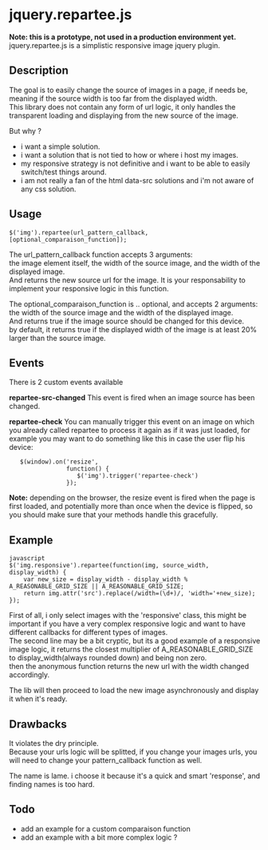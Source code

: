jquery.repartee.js
==================

**Note: this is a prototype, not used in a production environment yet.**  
jquery.repartee.js is a simplistic responsive image jquery plugin.


Description
-----------

The goal is to easily change the source of images in a page, if needs be, meaning if the source width is too far from the displayed width.  
This library does not contain any form of url logic, it only handles the transparent loading and displaying from the new source of the image.

But why ?
- i want a simple solution.
- i want a solution that is not tied to how or where i host my images.
- my responsive strategy is not definitive and i want to be able to easily switch/test things around.
- i am not really a fan of the html data-src solutions and i'm not aware of any css solution.


Usage
-----

`$('img').repartee(url_pattern_callback, [optional_comparaison_function]);`

The url_pattern_callback function accepts 3 arguments:  
the image element itself, the width of the source image, and the width of the displayed image.  
And returns the new source url for the image. It is your responsability to implement your responsive logic in this function.

The optional_comparaison_function is .. optional, and accepts 2 arguments:  
the width of the source image and the width of the displayed image.  
And returns true if the image source should be changed for this device.  
by default, it returns true if the displayed width of the image is at least 20% larger than the source image.

Events
------

There is 2 custom events available

**repartee-src-changed**
This event is fired when an image source has been changed.

**repartee-check**
You can manually trigger this event on an image on which you already called repartee to process it again as if it was just loaded, 
for example you may want to do something like this in case the user flip his device:

```javascrip
   $(window).on('resize', 
                function() { 
                   $('img').trigger('repartee-check') 
                });
```
**Note:** depending on the browser, the resize event is fired when the page is first loaded, and potentially more than once when the device is flipped, so you should make sure that your methods handle this gracefully.


Example
-------

```
javascript
$('img.responsive').repartee(function(img, source_width, display_width) { 
    var new_size = display_width - display_width % A_REASONABLE_GRID_SIZE || A_REASONABLE_GRID_SIZE; 
    return img.attr('src').replace(/width=(\d+)/, 'width='+new_size); 
});
```

First of all, i only select images with the 'responsive' class, this might be important if you have a very complex responsive logic and want to have different callbacks for different types of images.  
The second line may be a bit cryptic, but its a good example of a responsive image logic, it returns the closest multiplier of A_REASONABLE_GRID_SIZE to display_width(always rounded down) and being non zero.  
then the anonymous function returns the new url with the width changed accordingly. 
 
The lib will then proceed to load the new image asynchronously and display it when it's ready.


Drawbacks
---------

It violates the dry principle.  
Because your urls logic will be splitted, if you change your images urls, you will need to change your pattern_callback function as well. 

The name is lame. i choose it because it's a quick and smart 'response', and finding names is too hard.

Todo
----

* add an example for a custom comparaison function
* add an example with a bit more complex logic ?
